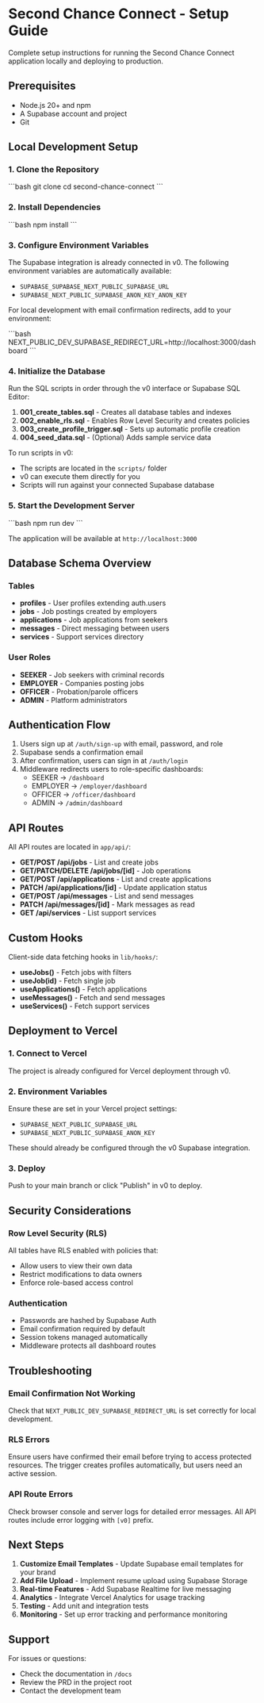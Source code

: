 # Second Chance Connect - Setup Guide

Complete setup instructions for running the Second Chance Connect application locally and deploying to production.

## Prerequisites

- Node.js 20+ and npm
- A Supabase account and project
- Git

## Local Development Setup

### 1. Clone the Repository

\`\`\`bash
git clone <your-repo-url>
cd second-chance-connect
\`\`\`

### 2. Install Dependencies

\`\`\`bash
npm install
\`\`\`

### 3. Configure Environment Variables

The Supabase integration is already connected in v0. The following environment variables are automatically available:

- `SUPABASE_SUPABASE_NEXT_PUBLIC_SUPABASE_URL`
- `SUPABASE_NEXT_PUBLIC_SUPABASE_ANON_KEY_ANON_KEY`

For local development with email confirmation redirects, add to your environment:

\`\`\`bash
NEXT_PUBLIC_DEV_SUPABASE_REDIRECT_URL=http://localhost:3000/dashboard
\`\`\`

### 4. Initialize the Database

Run the SQL scripts in order through the v0 interface or Supabase SQL Editor:

1. **001_create_tables.sql** - Creates all database tables and indexes
2. **002_enable_rls.sql** - Enables Row Level Security and creates policies
3. **003_create_profile_trigger.sql** - Sets up automatic profile creation
4. **004_seed_data.sql** - (Optional) Adds sample service data

To run scripts in v0:
- The scripts are located in the `scripts/` folder
- v0 can execute them directly for you
- Scripts will run against your connected Supabase database

### 5. Start the Development Server

\`\`\`bash
npm run dev
\`\`\`

The application will be available at `http://localhost:3000`

## Database Schema Overview

### Tables

- **profiles** - User profiles extending auth.users
- **jobs** - Job postings created by employers
- **applications** - Job applications from seekers
- **messages** - Direct messaging between users
- **services** - Support services directory

### User Roles

- **SEEKER** - Job seekers with criminal records
- **EMPLOYER** - Companies posting jobs
- **OFFICER** - Probation/parole officers
- **ADMIN** - Platform administrators

## Authentication Flow

1. Users sign up at `/auth/sign-up` with email, password, and role
2. Supabase sends a confirmation email
3. After confirmation, users can sign in at `/auth/login`
4. Middleware redirects users to role-specific dashboards:
   - SEEKER → `/dashboard`
   - EMPLOYER → `/employer/dashboard`
   - OFFICER → `/officer/dashboard`
   - ADMIN → `/admin/dashboard`

## API Routes

All API routes are located in `app/api/`:

- **GET/POST /api/jobs** - List and create jobs
- **GET/PATCH/DELETE /api/jobs/[id]** - Job operations
- **GET/POST /api/applications** - List and create applications
- **PATCH /api/applications/[id]** - Update application status
- **GET/POST /api/messages** - List and send messages
- **PATCH /api/messages/[id]** - Mark messages as read
- **GET /api/services** - List support services

## Custom Hooks

Client-side data fetching hooks in `lib/hooks/`:

- **useJobs()** - Fetch jobs with filters
- **useJob(id)** - Fetch single job
- **useApplications()** - Fetch applications
- **useMessages()** - Fetch and send messages
- **useServices()** - Fetch support services

## Deployment to Vercel

### 1. Connect to Vercel

The project is already configured for Vercel deployment through v0.

### 2. Environment Variables

Ensure these are set in your Vercel project settings:

- `SUPABASE_NEXT_PUBLIC_SUPABASE_URL`
- `SUPABASE_NEXT_PUBLIC_SUPABASE_ANON_KEY`

These should already be configured through the v0 Supabase integration.

### 3. Deploy

Push to your main branch or click "Publish" in v0 to deploy.

## Security Considerations

### Row Level Security (RLS)

All tables have RLS enabled with policies that:
- Allow users to view their own data
- Restrict modifications to data owners
- Enforce role-based access control

### Authentication

- Passwords are hashed by Supabase Auth
- Email confirmation required by default
- Session tokens managed automatically
- Middleware protects all dashboard routes

## Troubleshooting

### Email Confirmation Not Working

Check that `NEXT_PUBLIC_DEV_SUPABASE_REDIRECT_URL` is set correctly for local development.

### RLS Errors

Ensure users have confirmed their email before trying to access protected resources. The trigger creates profiles automatically, but users need an active session.

### API Route Errors

Check browser console and server logs for detailed error messages. All API routes include error logging with `[v0]` prefix.

## Next Steps

1. **Customize Email Templates** - Update Supabase email templates for your brand
2. **Add File Upload** - Implement resume upload using Supabase Storage
3. **Real-time Features** - Add Supabase Realtime for live messaging
4. **Analytics** - Integrate Vercel Analytics for usage tracking
5. **Testing** - Add unit and integration tests
6. **Monitoring** - Set up error tracking and performance monitoring

## Support

For issues or questions:
- Check the documentation in `/docs`
- Review the PRD in the project root
- Contact the development team
